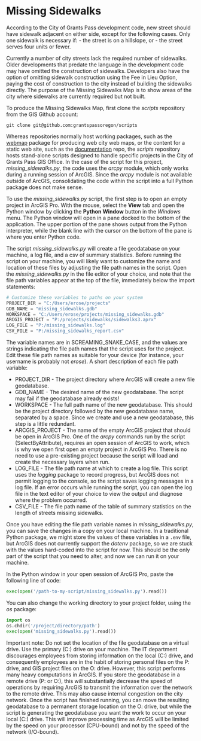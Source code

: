 # Missing Sidewalks

According to the City of Grants Pass development code, new street should have sidewalk adjacent on either side, except for the following cases.  Only one sidewalk is necessary if:
    - the street is on a hillslope, or
    - the street serves four units or fewer.

Currently a number of city streets lack the required number of sidewalks.  Older developments that predate the language in the development code may have omitted the construction of sidewalks.  Developers also have the option of omitting sidewalk construction using the Fee in Lieu Option, paying the cost of construction to the city instead of building the sidewalks directly.  The purpose of the Missing Sidewalks Map is to show areas of the city where sidewalks are currently required but not built.

To produce the Missing Sidewalks Map, first clone the *scripts* repository from the GIS Github account:

``````{shell}
git clone git@github.com:grantspassoregon/scripts
``````

Whereas repositories normally host working packages, such as the [webmap](https://github.com/grantspassoregon/webmap) package for producing web city web maps, or the content for a static web site, such as the [documentation](https://github.com/grantspassoregon/documentation) repo, the *scripts* repository hosts stand-alone scripts designed to handle specific projects in the City of Grants Pass GIS Office.  In the case of the script for this project, *missing_sidewalks.py*, the code uses the *arcpy* module, which only works during a running session of ArcGIS.  Since the *arcpy* module is not available outside of ArcGIS, consolidating the code within the script into a full Python package does not make sense.

To use the *missing_sidewalks.py* script, the first step is to open an empty project in ArcGIS Pro.  With the mouse, select the **View** tab and open the Python window by clicking the **Python Window** button in the *Windows* menu.  The Python window will open in a pane docked to the bottom of the application.  The upper portion of the pane shows output from the Python interpreter, while the blank line with the cursor on the bottom of the pane is where you enter Python code.

The script *missing_sidewalks.py* will create a file geodatabase on your machine, a log file, and a csv of summary statistics.  Before running the script on your machine, you will likely want to customize the name and location of these files by adjusting the file path names in the script.  Open the *missing_sidewalks.py* in the file editor of your choice, and note that the file path variables appear at the top of the file, immediately below the import statements:

```Python
# Customize these variables to paths on your system
PROJECT_DIR = "C:/Users/erose/projects"
GDB_NAME = "missing_sidewalks.gdb"
WORKSPACE = "C:/Users/erose/projects/missing_sidewalks.gdb"
ARCGIS_PROJECT = "P:/projects/sidewalks/sidewalks3.aprx"
LOG_FILE = "P:/missing_sidewalks.log"
CSV_FILE = "P:/missing_sidewalks_report.csv"
```
The variable names are in SCREAMING_SNAKE_CASE, and the values are strings indicating the file path names that the script uses for the project.  Edit these file path names as suitable for your device (for instance, your username is probably not *erose*).  A short description of each file path variable:

 - PROJECT_DIR - The project directory where ArcGIS will create a new file geodatabase.
 - GDB_NAME - The desired name of the new geodatabase.  The script may fail if the geodatabase already exists!
 - WORKSPACE - The full path name of the new geodatabase.  This should be the project directory followed by the new geodatabase name, separated by a space.  Since we create and use a new geodatabase, this step is a little redundant.
 - ARCGIS_PROJECT - The name of the empty ArcGIS project that should be open in ArcGIS Pro.  One of the *arcpy* commands run by the script (SelectByAttribute), requires an open session of ArcGIS to work, which is why we open first open an empty project in ArcGIS Pro.  There is no need to use a pre-existing project because the script will load and create the necessary layers when run.
 - LOG_FILE - The file path name at which to create a log file.  This script uses the *logging* package to record progress, but ArcGIS does not permit logging to the console, so the script saves logging messages in a log file.  If an error occurs while running the script, you can open the log file in the text editor of your choice to view the output and diagnose where the problem occurred.
 - CSV_FILE - The file path name of the table of summary statistics on the length of streets missing sidewalks.

Once you have editing the file path variable names in *missing_sidewalks.py*, you can save the changes in a copy on your local machine.  In a traditional Python package, we might store the values of these variables in a `.env` file, but ArcGIS does not currently support the *dotenv* package, so we are stuck with the values hard-coded into the script for now.  This should be the only part of the script that you need to alter, and now we can run it on your machine.

In the Python window in your open session of ArcGIS Pro, paste the following line of code:

```Python
exec(open('/path-to-my-script/missing_sidewalks.py').read())
```

You can also change the working directory to your project folder, using the *os* package:

```Python
import os
os.chdir('/project/directory/path')
exec(open('missing_sidewalks.py').read())
```

Important note:  Do not set the location of the file geodatabase on a virtual drive.  Use the primary (C:) drive on your machine.  The IT department discourages employees from storing information on the local (C:) drive, and consequently employees are in the habit of storing personal files on the P: drive, and GIS project files on the O: drive.  However, this script performs many heavy computations in ArcGIS.  If you store the geodatabase in a remote drive (P: or O:), this will substantially decrease the speed of operations by requiring ArcGIS to transmit the information over the network to the remote drive.  This may also cause internal congestion on the city network.  Once the script has finished running, you can move the resulting geodatabase to a permanent storage location on the O: drive, but while the script is generating the geodatabase you want the work to occur on your local (C:) drive.  This will improve processing time as ArcGIS will be limited by the speed on your processor (CPU-bound) and not by the speed of the network (I/O-bound).
